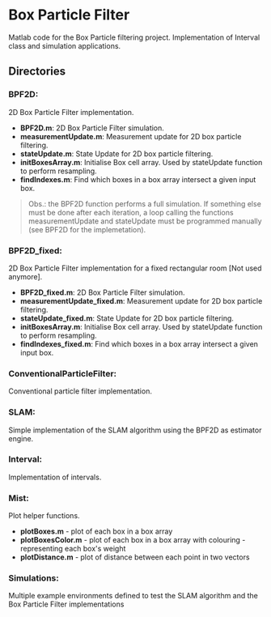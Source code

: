 # Box Particle Filter

Matlab code for the Box Particle filtering project. Implementation of Interval class and simulation applications.

## Directories

### BPF2D: 
2D Box Particle Filter implementation.

- **BPF2D.m**: 2D Box Particle Filter simulation.
- **measurementUpdate.m**: Measurement update for 2D box particle filtering.
- **stateUpdate.m**: State Update for 2D box particle filtering.
- **initBoxesArray.m**: Initialise Box cell array. Used by stateUpdate function to perform resampling.
- **findIndexes.m**: Find which boxes in a box array intersect a given input box.

> Obs.: the BPF2D function performs a full simulation. If something else must be done after each iteration, a loop calling the functions measurementUpdate and stateUpdate must be programmed manually (see BPF2D for the implemetation).

### BPF2D_fixed:
2D Box Particle Filter implementation for a fixed rectangular room [Not used anymore].

- **BPF2D_fixed.m**: 2D Box Particle Filter simulation.
- **measurementUpdate_fixed.m**: Measurement update for 2D box particle filtering.
- **stateUpdate_fixed.m**: State Update for 2D box particle filtering.
- **initBoxesArray.m**: Initialise Box cell array. Used by stateUpdate function to perform resampling.
- **findIndexes_fixed.m**: Find which boxes in a box array intersect a given input box.

### ConventionalParticleFilter:
Conventional particle filter implementation.

### SLAM:
Simple implementation of the SLAM algorithm using the BPF2D as estimator engine.

### Interval:
Implementation of intervals.

### Mist:
Plot helper functions.

- **plotBoxes.m** - plot of each box in a box array
- **plotBoxesColor.m** - plot of each box in a box array with colouring - representing each box's weight
- **plotDistance.m** - plot of distance between each point in two vectors

### Simulations:
Multiple example environments defined to test the SLAM algorithm and the Box Particle Filter implementations
